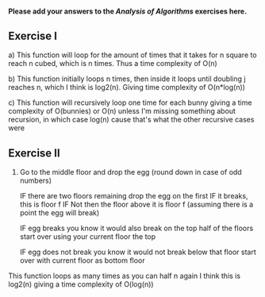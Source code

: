 #### Please add your answers to the ***Analysis of  Algorithms*** exercises here.

## Exercise I

a) This function will loop for the amount of times that it takes for n square
   to reach n cubed, which is n times. Thus a time complexity of O(n)


b) This function initially loops n times, then inside it loops until doubling j
   reaches n, which I think is log2(n). Giving time complexity of O(n*log(n))


c) This function will recursively loop one time for each bunny
   giving a time complexity of O(bunnies) or  O(n)
   unless I'm missing something about recursion, in which case log(n) cause
   that's what the other recursive cases were

## Exercise II

1) Go to the middle floor and drop the egg (round down in case of odd numbers)

    IF there are two floors  remaining drop the egg on the first
        IF it breaks, this is floor f
        IF Not then the floor above it is floor f (assuming there is a point the egg will break)

    IF egg breaks you know it would also break on the top half of the floors
         start over using your current floor the top

    IF egg does not break you know it would not break below that floor
        start over with current floor as bottom floor

This function loops as many times as you can half n
again I think this is log2(n) giving a time complexity of O(log(n))
